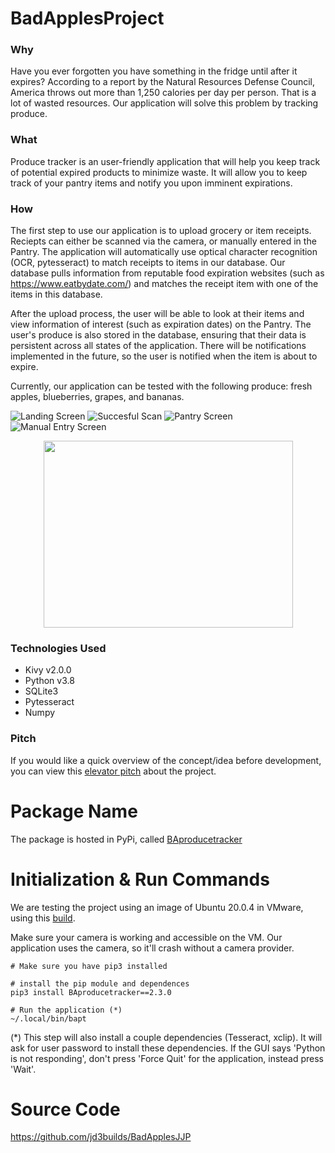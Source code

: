 
# BadApplesProject

### Why
Have you ever forgotten you have something in the fridge until after it expires? According to a report by the Natural Resources Defense Council, America throws out more than 1,250 calories per day per person. That is a lot of wasted resources. Our application will solve this problem by tracking produce.

### What
Produce tracker is an user-friendly application that will help you keep track of potential expired products to minimize waste. It will allow you to keep track of your pantry items and notify you upon imminent expirations. 

### How

The first step to use our application is to upload grocery or item receipts. Reciepts can either be scanned via the camera, or manually entered in the Pantry. The application will automatically use optical character recognition (OCR, pytesseract) to match receipts to items in our database. Our database pulls information from reputable food expiration websites (such as https://www.eatbydate.com/) and matches the receipt item with one of the items in this database.

After the upload process, the user will be able to look at their items and view information of interest (such as expiration dates) on the Pantry. The user's produce is also stored in the database, ensuring that their data is persistent across all states of the application. There will be notifications implemented in the future, so the user is notified when the item is about to expire. 

Currently, our application can be tested with the following produce: fresh apples, blueberries, grapes, and bananas.



![Landing Screen](https://user-images.githubusercontent.com/55852769/96529371-f90e1500-1252-11eb-84a2-0e31fe436143.png) ![Succesful Scan](https://user-images.githubusercontent.com/55852769/96529454-35417580-1253-11eb-9931-19e696cafc71.png) 
![Pantry Screen](https://user-images.githubusercontent.com/55852769/96529531-6c178b80-1253-11eb-84f1-3b3b2a913b1e.png) 
![Manual Entry Screen](https://user-images.githubusercontent.com/55852769/96529598-9a956680-1253-11eb-8eb8-d9b14b797f50.png)
<p align="center">
  <img width="399" height="299" src="https://user-images.githubusercontent.com/55852769/96529666-cc0e3200-1253-11eb-8c75-8d779ab9d405.png">
</p>




### Technologies Used
- Kivy v2.0.0
- Python v3.8
- SQLite3
- Pytesseract
- Numpy

### Pitch

If you would like a quick overview of the concept/idea before development, you can view this [elevator pitch](https://www.youtube.com/watch?v=OB2ZTpWcwHo) about the project.

# Package Name

The package is hosted in PyPi, called [BAproducetracker](https://pypi.org/project/BAproducetracker/)


# Initialization & Run Commands
We are testing the project using an image of Ubuntu 20.0.4 in VMware, using this [build](https://www.osboxes.org/ubuntu/#ubuntu-20-04-vmware).

Make sure your camera is working and accessible on the VM. Our application uses the camera, so it'll crash without a camera provider.

    # Make sure you have pip3 installed
    
    # install the pip module and dependences
    pip3 install BAproducetracker==2.3.0
    
    # Run the application (*)
    ~/.local/bin/bapt
    
(*) This step will also install a couple dependencies (Tesseract, xclip). It will ask for user password to install these dependencies. If the GUI says 'Python is not responding', don't press 'Force Quit' for the application, instead press 'Wait'. 

# Source Code
https://github.com/jd3builds/BadApplesJJP
